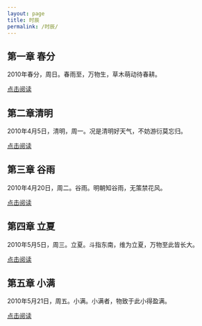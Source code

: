 ```yaml
---
layout: page
title: 时辰
permalink: /时辰/
---
```


## 第一章 春分

2010年春分，周日。春雨至，万物生，草木萌动待春耕。

<a href="https://praguednew.github.io/shichen-one/"> 点击阅读 </a>

## 第二章清明

2010年4月5日，清明，周一。况是清明好天气，不妨游衍莫忘归。

<a href="https://praguednew.github.io/shichen-two/"> 点击阅读 </a>

## 第三章 谷雨

2010年4月20日，周二。谷雨。明朝知谷雨，无策禁花风。

<a href="https://praguednew.github.io/shichen-three/"> 点击阅读 </a>

## 第四章 立夏

2010年5月5日，周三。立夏。斗指东南，维为立夏，万物至此皆长大。

<a href="https://praguednew.github.io/shichen-four/"> 点击阅读 </a>

## 第五章 小满

2010年5月21日，周五。小满。小满者，物致于此小得盈满。

<a href="https://praguednew.github.io/shichen-five/"> 点击阅读 </a>
